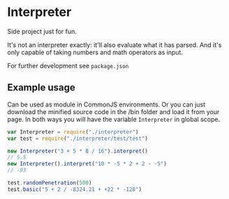 # Interpreter
Side project just for fun.

It's not an interpreter exactly: it'll also evaluate what it has parsed.
And it's only capable of taking numbers and math operators as input.

For further development see `package.json`


## Example usage
Can be used as module in CommonJS environments. Or you can just download the minified source code in the /bin folder and load it from your page. In both ways you will have the variable `Interpreter` in global scope.

```js
var Interpreter = require("./interpreter")
var test = require("./interpreter/test/test")

new Interpreter("3 + 5 * 8 / 16").interpret()
// 5.5
new Interpreter().interpret("10 * -5 * 2 + 2 - -5")
// -93

test.randomPenetration(500)
test.basic("5 + 2 / -8324.21 + +22 * -128")
```
